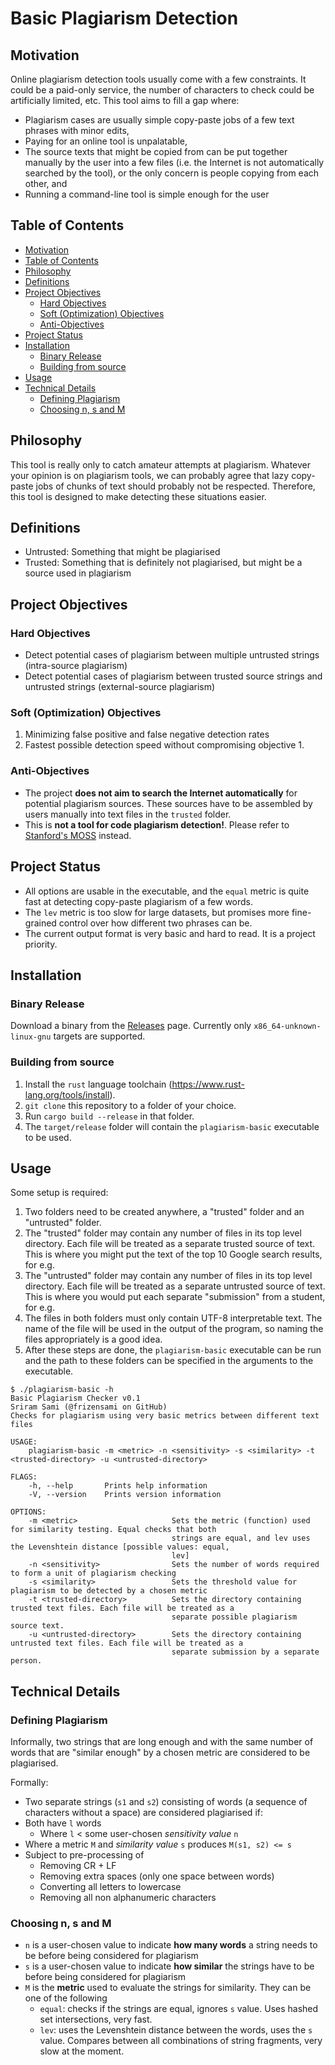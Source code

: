 # Basic Plagiarism Detection
## Motivation
Online plagiarism detection tools usually come with a few constraints. It could be a paid-only service, the number of characters to check could be artificially limited, etc. This tool aims to fill a gap where:
- Plagiarism cases are usually simple copy-paste jobs of a few text phrases with minor edits,
- Paying for an online tool is unpalatable,
- The source texts that might be copied from can be put together manually by the user into a few files (i.e. the Internet is not automatically searched by the tool), or the only concern is people copying from each other, and
- Running a command-line tool is simple enough for the user

## Table of Contents
<!-- TOC depthFrom:2 -->

- [Motivation](#motivation)
- [Table of Contents](#table-of-contents)
- [Philosophy](#philosophy)
- [Definitions](#definitions)
- [Project Objectives](#project-objectives)
    - [Hard Objectives](#hard-objectives)
    - [Soft (Optimization) Objectives](#soft-optimization-objectives)
    - [Anti-Objectives](#anti-objectives)
- [Project Status](#project-status)
- [Installation](#installation)
    - [Binary Release](#binary-release)
    - [Building from source](#building-from-source)
- [Usage](#usage)
- [Technical Details](#technical-details)
    - [Defining Plagiarism](#defining-plagiarism)
    - [Choosing n, s and M](#choosing-n-s-and-m)

<!-- /TOC -->
## Philosophy
This tool is really only to catch amateur attempts at plagiarism. Whatever your opinion is on plagiarism tools, we can probably agree that lazy copy-paste jobs of chunks of text should probably not be respected. Therefore, this tool is designed to make detecting these situations easier.

## Definitions
- Untrusted: Something that might be plagiarised
- Trusted: Something that is definitely not plagiarised, but might be a source used in plagiarism

## Project Objectives
### Hard Objectives
- Detect potential cases of plagiarism between multiple untrusted strings (intra-source plagiarism)
- Detect potential cases of plagiarism between trusted source strings and untrusted strings (external-source plagiarism)

### Soft (Optimization) Objectives
1. Minimizing false positive and false negative detection rates
2. Fastest possible detection speed without compromising objective 1.

### Anti-Objectives
- The project **does not aim to search the Internet automatically** for potential plagiarism sources. These sources have to be assembled by users manually into text files in the `trusted` folder.
- This is **not a tool for code plagiarism detection!**. Please refer to [Stanford's MOSS](https://theory.stanford.edu/~aiken/moss/) instead.

## Project Status
- All options are usable in the executable, and the `equal` metric is quite fast at detecting copy-paste plagiarism of a few words.
- The `lev` metric is too slow for large datasets, but promises more fine-grained control over how different two phrases can be.
- The current output format is very basic and hard to read. It is a project priority.

## Installation
### Binary Release
Download a binary from the [Releases](https://github.com/frizensami/plagiarism-basic/releases/) page. Currently only `x86_64-unknown-linux-gnu` targets are supported. 

### Building from source
1. Install the `rust` language toolchain (https://www.rust-lang.org/tools/install).
1. `git clone` this repository to a folder of your choice.
1. Run `cargo build --release` in that folder.
1. The `target/release` folder will contain the `plagiarism-basic` executable to be used.

## Usage
Some setup is required:
1. Two folders need to be created anywhere, a "trusted" folder and an "untrusted" folder.
1. The "trusted" folder may contain any number of files in its top level directory. Each file will be treated as a separate trusted source of text. This is where you might put the text of the top 10 Google search results, for e.g.
1. The "untrusted" folder may contain any number of files in its top level directory. Each file will be treated as a separate untrusted source of text. This is where you would put each separate "submission" from a student, for e.g.
1. The files in both folders must only contain UTF-8 interpretable text. The name of the file will be used in the output of the program, so naming the files appropriately is a good idea. 
1. After these steps are done, the `plagiarism-basic` executable can be run and the path to these folders can be specified in the arguments to the executable.
```
$ ./plagiarism-basic -h
Basic Plagiarism Checker v0.1
Sriram Sami (@frizensami on GitHub)
Checks for plagiarism using very basic metrics between different text files

USAGE:
    plagiarism-basic -m <metric> -n <sensitivity> -s <similarity> -t <trusted-directory> -u <untrusted-directory>

FLAGS:
    -h, --help       Prints help information
    -V, --version    Prints version information

OPTIONS:
    -m <metric>                     Sets the metric (function) used for similarity testing. Equal checks that both
                                    strings are equal, and lev uses the Levenshtein distance [possible values: equal,
                                    lev]
    -n <sensitivity>                Sets the number of words required to form a unit of plagiarism checking
    -s <similarity>                 Sets the threshold value for plagiarism to be detected by a chosen metric
    -t <trusted-directory>          Sets the directory containing trusted text files. Each file will be treated as a
                                    separate possible plagiarism source text.
    -u <untrusted-directory>        Sets the directory containing untrusted text files. Each file will be treated as a
                                    separate submission by a separate person.
```


## Technical Details
### Defining Plagiarism
Informally, two strings that are long enough and with the same number of words that are "similar enough" by a chosen metric are considered to be plagiarised. 

Formally:
- Two separate strings (`s1` and `s2`) consisting of words (a sequence of characters without a space) are considered plagiarised if: 
- Both have `l` words
    - Where `l` < some user-chosen *sensitivity value* `n`
- Where a metric `M` and *similarity value* `s` produces `M(s1, s2) <= s`
- Subject to pre-processing of
    - Removing CR + LF
    - Removing extra spaces (only one space between words)
    - Converting all letters to lowercase
    - Removing all non alphanumeric characters

### Choosing n, s and M
- `n` is a user-chosen value to indicate **how many words** a string needs to be before being considered for plagiarism
- `s` is a user-chosen value to indicate **how similar** the strings have to be before being considered for plagiarism
- `M` is the **metric** used to evaluate the strings for similarity. They can be one of the following
    - `equal`: checks if the strings are equal, ignores `s` value. Uses hashed set intersections, very fast.
    - `lev`: uses the Levenshtein distance between the words, uses the `s` value. Compares between all combinations of string fragments, very slow at the moment.
